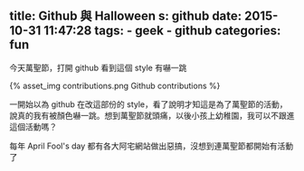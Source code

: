 title: Github 與 Halloween
s: github
date: 2015-10-31 11:47:28
tags:
    - geek
    - github
categories: fun
---

今天萬聖節，打開 github 看到這個 style 有嚇一跳

<div class="img-row">{% asset_img contributions.png Github contributions %}</div>

<!-- more -->

一開始以為 github 在改這部份的 style，看了說明才知這是為了萬聖節的活動，說真的我有被顏色嚇一跳。想到萬聖節就頭痛，以後小孩上幼稚園，我可以不跟進這個活動嗎？

每年 April Fool's day 都有各大阿宅網站做出惡搞，沒想到連萬聖節都開始有活動了
